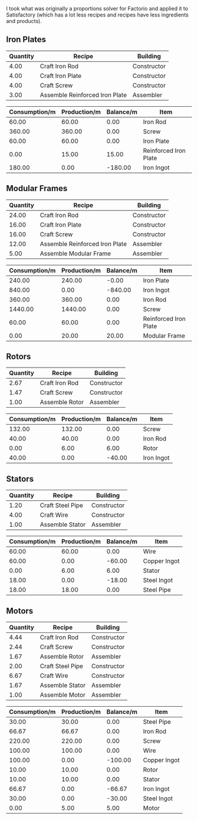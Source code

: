 I took what was originally a proportions solver for Factorio and applied it to
Satisfactory (which has a lot less recipes and recipes have less ingredients and
products).

## Iron Plates

| Quantity      | Recipe                        | Building      |
| ------------- | ----------------------------- | ------------- |
|          4.00 | Craft Iron Rod                | Constructor   |
|          4.00 | Craft Iron Plate              | Constructor   |
|          4.00 | Craft Screw                   | Constructor   |
|          3.00 | Assemble Reinforced Iron Plate | Assembler     |

| Consumption/m |  Production/m |     Balance/m | Item          |
| ------------- | ------------- | ------------- | ------------- |
|         60.00 |         60.00 |          0.00 | Iron Rod      |
|        360.00 |        360.00 |          0.00 | Screw         |
|         60.00 |         60.00 |          0.00 | Iron Plate    |
|          0.00 |         15.00 |         15.00 | Reinforced Iron Plate |
|        180.00 |          0.00 |       -180.00 | Iron Ingot    |

## Modular Frames

| Quantity      | Recipe                        | Building      |
| ------------- | ----------------------------- | ------------- |
|         24.00 | Craft Iron Rod                | Constructor   |
|         16.00 | Craft Iron Plate              | Constructor   |
|         16.00 | Craft Screw                   | Constructor   |
|         12.00 | Assemble Reinforced Iron Plate | Assembler     |
|          5.00 | Assemble Modular Frame        | Assembler     |

| Consumption/m |  Production/m |     Balance/m | Item          |
| ------------- | ------------- | ------------- | ------------- |
|        240.00 |        240.00 |         -0.00 | Iron Plate    |
|        840.00 |          0.00 |       -840.00 | Iron Ingot    |
|        360.00 |        360.00 |          0.00 | Iron Rod      |
|       1440.00 |       1440.00 |          0.00 | Screw         |
|         60.00 |         60.00 |          0.00 | Reinforced Iron Plate |
|          0.00 |         20.00 |         20.00 | Modular Frame |

## Rotors

| Quantity      | Recipe                        | Building      |
| ------------- | ----------------------------- | ------------- |
|          2.67 | Craft Iron Rod                | Constructor   |
|          1.47 | Craft Screw                   | Constructor   |
|          1.00 | Assemble Rotor                | Assembler     |

| Consumption/m |  Production/m |     Balance/m | Item          |
| ------------- | ------------- | ------------- | ------------- |
|        132.00 |        132.00 |          0.00 | Screw         |
|         40.00 |         40.00 |          0.00 | Iron Rod      |
|          0.00 |          6.00 |          6.00 | Rotor         |
|         40.00 |          0.00 |        -40.00 | Iron Ingot    |

## Stators

| Quantity      | Recipe                        | Building      |
| ------------- | ----------------------------- | ------------- |
|          1.20 | Craft Steel Pipe              | Constructor   |
|          4.00 | Craft Wire                    | Constructor   |
|          1.00 | Assemble Stator               | Assembler     |

| Consumption/m |  Production/m |     Balance/m | Item          |
| ------------- | ------------- | ------------- | ------------- |
|         60.00 |         60.00 |          0.00 | Wire          |
|         60.00 |          0.00 |        -60.00 | Copper Ingot  |
|          0.00 |          6.00 |          6.00 | Stator        |
|         18.00 |          0.00 |        -18.00 | Steel Ingot   |
|         18.00 |         18.00 |          0.00 | Steel Pipe    |

## Motors

| Quantity      | Recipe                        | Building      |
| ------------- | ----------------------------- | ------------- |
|          4.44 | Craft Iron Rod                | Constructor   |
|          2.44 | Craft Screw                   | Constructor   |
|          1.67 | Assemble Rotor                | Assembler     |
|          2.00 | Craft Steel Pipe              | Constructor   |
|          6.67 | Craft Wire                    | Constructor   |
|          1.67 | Assemble Stator               | Assembler     |
|          1.00 | Assemble Motor                | Assembler     |

| Consumption/m |  Production/m |     Balance/m | Item          |
| ------------- | ------------- | ------------- | ------------- |
|         30.00 |         30.00 |          0.00 | Steel Pipe    |
|         66.67 |         66.67 |          0.00 | Iron Rod      |
|        220.00 |        220.00 |          0.00 | Screw         |
|        100.00 |        100.00 |          0.00 | Wire          |
|        100.00 |          0.00 |       -100.00 | Copper Ingot  |
|         10.00 |         10.00 |          0.00 | Rotor         |
|         10.00 |         10.00 |          0.00 | Stator        |
|         66.67 |          0.00 |        -66.67 | Iron Ingot    |
|         30.00 |          0.00 |        -30.00 | Steel Ingot   |
|          0.00 |          5.00 |          5.00 | Motor         |
